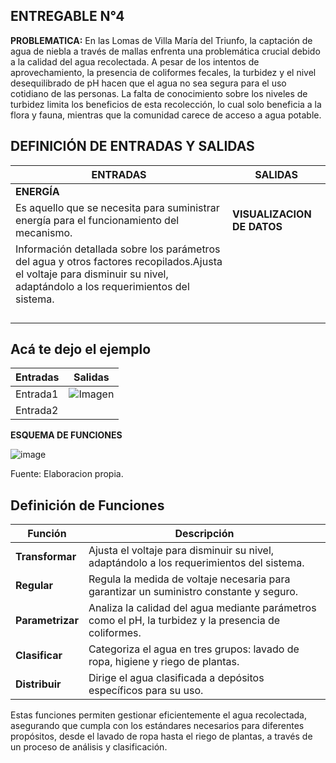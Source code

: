 ## ENTREGABLE N°4

**PROBLEMATICA:**
En las Lomas de Villa María del Triunfo, la captación de agua de niebla a través de mallas enfrenta una problemática crucial debido a la calidad del agua recolectada. A pesar de los intentos de aprovechamiento, la presencia de coliformes fecales, la turbidez y el nivel desequilibrado de pH hacen que el agua no sea segura para el uso cotidiano de las personas. La falta de conocimiento sobre los niveles de turbidez limita los beneficios de esta recolección, lo cual solo beneficia a la flora y fauna, mientras que la comunidad carece de acceso a agua potable.

## DEFINICIÓN DE ENTRADAS Y SALIDAS

| ENTRADAS        | SALIDAS                                                                                      | 
|------------------|--------------------------------------------------------------------------------------------------| 
| **ENERGÍA**            
Es aquello que se necesita para suministrar energía para el funcionamiento  del mecanismo.| **VISUALIZACION DE DATOS**
Información detallada sobre los parámetros del agua y otros factores recopilados.Ajusta el voltaje para disminuir su nivel, adaptándolo a los requerimientos del sistema.         |
|     |           | 
| |  | 
| |                   | 
|   |                                 | 


## Acá te dejo el ejemplo

| Entradas | Salidas         |
|----------|-----------------|
| Entrada1 | ![Imagen](url_de_la_imagen)   | Salida1   |
| Entrada2 |                 | Salida2   |


**ESQUEMA DE FUNCIONES**

![image](https://github.com/Alexander-Manosalva-Peralta/Proyecto-De-Fundamentos/assets/156023729/ba674eaf-151e-4cfd-bb9e-36a02f5084e9)

Fuente: Elaboracion propia.

## Definición de Funciones

| Función          | Descripción                                                                                      |
|------------------|--------------------------------------------------------------------------------------------------|
| **Transformar**  | Ajusta el voltaje para disminuir su nivel, adaptándolo a los requerimientos del sistema.         |
| **Regular**      | Regula la medida de voltaje necesaria para garantizar un suministro constante y seguro.           |
| **Parametrizar** | Analiza la calidad del agua mediante parámetros como el pH, la turbidez y la presencia de coliformes. |
| **Clasificar**   | Categoriza el agua en tres grupos: lavado de ropa, higiene y riego de plantas.                   |
| **Distribuir**   | Dirige el agua clasificada a depósitos específicos para su uso.                                  |

Estas funciones permiten gestionar eficientemente el agua recolectada, asegurando que cumpla con los estándares necesarios para diferentes propósitos, desde el lavado de ropa hasta el riego de plantas, a través de un proceso de análisis y clasificación.


